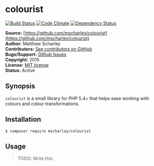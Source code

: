 # colourist

[![Build Status](https://travis-ci.org/mscharley/colourist.svg)](https://travis-ci.org/mscharley/colourist)
[![Code Climate](https://codeclimate.com/github/mscharley/colourist/badges/gpa.svg)](https://codeclimate.com/github/mscharley/colourist)
[![Dependency Status](https://gemnasium.com/mscharley/colourist.svg)](https://gemnasium.com/mscharley/colourist)

**Source:** [https://github.com/mscharley/colourist](https://github.com/mscharley/colourist)  
**Author:** Matthew Scharley  
**Contributors:** [See contributors on GitHub][gh-contrib]  
**Bugs/Support:** [Github Issues][gh-issues]  
**Copyright:** 2015  
**License:** [MIT license][license]  
**Status:** Active

## Synopsis

`colourist` is a small library for PHP 5.4+ that helps ease working with colours and colour transformations.

## Installation

    $ composer require mscharley/colourist

## Usage

> TODO: Write this.

  [gh-contrib]: https://github.com/mscharley/colourist/graphs/contributors
  [gh-issues]: https://github.com/mscharley/colourist/issues
  [license]: https://github.com/mscharley/colourist/blob/master/LICENSE
